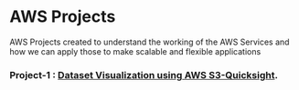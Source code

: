 # AWS Projects
AWS Projects created to understand the working of the AWS Services and how we can apply those to make scalable and flexible applications

### Project-1 : [Dataset Visualization using AWS S3-Quicksight](https://github.com/Sharang-747/AWSProjects/tree/main/Dataset%20Visualization%20using%20AWS%20S3-Quicksight).
